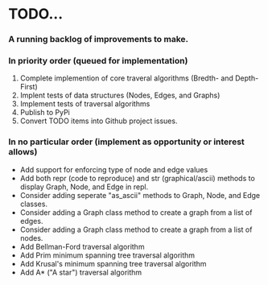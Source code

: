# TODO...

### A running backlog of improvements to make.

### In priority order (queued for implementation)

1. Complete implemention of core traveral algorithms (Bredth- and Depth-First)
2. Implent tests of data structures (Nodes, Edges, and Graphs)
3. Implement tests of traversal algorithms
4. Publish to PyPi
5. Convert TODO items into Github project issues.

### In no particular order (implement as opportunity or interest allows)

- Add support for enforcing type of node and edge values
- Add both repr (code to reproduce) and str (graphical/ascii) methods to display Graph, Node, and Edge in repl.
- Consider adding seperate "as_ascii" methods to Graph, Node, and Edge classes.
- Consider adding a Graph class method to create a graph from a list of edges.
- Consider adding a Graph class method to create a graph from a list of nodes.
- Add Bellman-Ford traversal algorithm
- Add Prim minimum spanning tree traversal algorithm
- Add Krusal's minimum spanning tree traversal algorithm
- Add A\* ("A star") traversal algorithm
